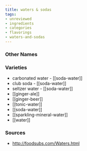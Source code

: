```yaml
---
title: waters & sodas
tags:
- unreviewed
- ingredients
- categories
- flavorings
- waters-and-sodas
---
```



### Other Names


### Varieties

* carbonated water - [[soda-water]]
* club soda - [[soda-water]]
* seltzer water - [[soda-water]]
* [[ginger-ale]]
* [[ginger-beer]]
* [[tonic-water]]
* [[soda-water]]
* [[sparkling-mineral-water]]
* [[water]]

### Sources
* http://foodsubs.com/Waters.html
